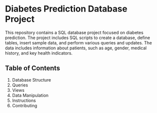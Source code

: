 # Diabetes Prediction Database Project

This repository contains a SQL database project focused on diabetes prediction. The project includes SQL scripts to create a database, define tables, insert sample data, and perform various queries and updates. The data includes information about patients, such as age, gender, medical history, and key health indicators.

## Table of Contents
 1. Database Structure
 2. Queries
 3. Views
 4. Data Manipulation
 5. Instructions
 6. Contributing
